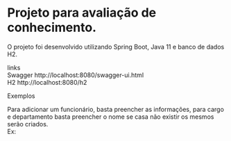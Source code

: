 # Projeto para avaliação de conhecimento.
O projeto foi desenvolvido utilizando Spring Boot, Java 11 e banco de dados H2.

links <br>
Swagger http://localhost:8080/swagger-ui.html <br>
H2 http://localhost:8080/h2

Exemplos <br>

Para adicionar um funcionário, basta preencher as informações, para cargo e departamento basta preencher o nome se casa não existir os mesmos serão criados.<br>
Ex:<br>

 


